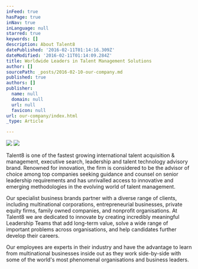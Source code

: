 ```yaml
---
inFeed: true
hasPage: true
inNav: true
inLanguage: null
starred: true
keywords: []
description: About Talent8
datePublished: '2016-02-11T01:14:16.309Z'
dateModified: '2016-02-11T01:14:09.284Z'
title: Worldwide Leaders in Talent Management Solutions
author: []
sourcePath: _posts/2016-02-10-our-company.md
published: true
authors: []
publisher:
  name: null
  domain: null
  url: null
  favicon: null
url: our-company/index.html
_type: Article

---
```

![](https://the-grid-user-content.s3-us-west-2.amazonaws.com/bcc9bb55-d040-44ac-a047-62e1745df08e.jpg)
![](https://the-grid-user-content.s3-us-west-2.amazonaws.com/e1a65337-4ce4-45e5-b8fb-f8a51bf7f132.jpg)

Talent8 is one of the fastest growing international talent acquisition & management, executive search, leadership and talent technology advisory brand. Renowned for innovation, the firm is considered to be the advisor of choice among top companies seeking guidance and counsel on senior leadership requirements and has unrivalled access to innovative and emerging methodologies in the evolving world of talent management. 

Our specialist business brands partner with a diverse range of clients, including multinational corporations, entrepreneurial businesses, private equity firms, family owned companies, and nonprofit organisations. At Talent8 we are dedicated to innovate by creating incredibly meaningful Leadership Teams that add long-term value, solve a wide range of important problems across organisations, and help candidates further develop their careers. 

Our employees are experts in their industry and have the advantage to learn from multinational businesses inside out as they work side-by-side with some of the world's most phenomenal organisations and business leaders.
